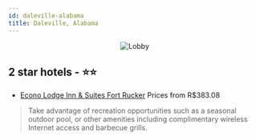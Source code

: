 ```yaml
---
id: daleville-alabama
title: Daleville, Alabama
---
```


<center><img src="https://i.travelapi.com/hotels/1000000/10000/8700/8625/61d29cce_z.jpg" alt="Lobby" /></center>


##  2 star hotels - ⭐️⭐️

-    [Econo Lodge Inn & Suites Fort Rucker](https://us.hurb.com/hotels/daleville/econo-lodge-inn-suites-fort-rucker-JNP-JP091489?cmp=18055) Prices from R$383.08
   > Take advantage of recreation opportunities such as a seasonal outdoor pool, or other amenities including complimentary wireless Internet access and barbecue grills.
